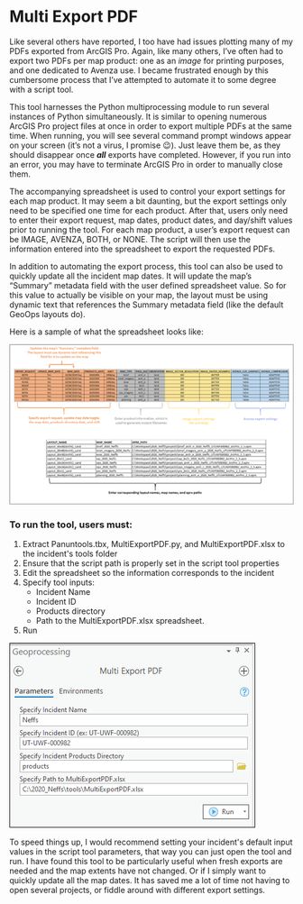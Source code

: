 # Multi Export PDF

Like several others have reported, I too have had issues plotting many of my PDFs exported from ArcGIS Pro. Again, like many others, I’ve often had to export two PDFs per map product: one as an *image* for printing purposes, and one dedicated to Avenza use. I became frustrated enough by this cumbersome process that I’ve attempted to automate it to some degree with a script tool.

This tool harnesses the Python multiprocessing module to run several instances of Python simultaneously. It is similar to opening numerous ArcGIS Pro project files at once in order to export multiple PDFs at the same time. When running, you will see several command prompt windows appear on your screen (it’s not a virus, I promise :wink:). Just leave them be, as they should disappear once ***all*** exports have completed. However, if you run into an error, you may have to terminate ArcGIS Pro in order to manually close them.

The accompanying spreadsheet is used to control your export settings for each map product. It may seem a bit daunting, but the export settings only need to be specified one time for each product. After that, users only need to enter their export request, map dates, product dates, and day/shift values prior to running the tool. For each map product, a user’s export request can be IMAGE, AVENZA, BOTH, or NONE. The script will then use the information entered into the spreadsheet to export the requested PDFs.

In addition to automating the export process, this tool can also be used to quickly update all the incident map dates. It will update the map’s “Summary” metadata field with the user defined spreadsheet value. So for this value to actually be visible on your map, the layout must be using dynamic text that references the Summary metadata field (like the default GeoOps layouts do).

Here is a sample of what the spreadsheet looks like:

![screenshot_MultiExportPDF_1.png](/docs/screenshot_MultiExportPDF_1.png?raw=true)

### To run the tool, users must:
1. Extract Panuntools.tbx, MultiExportPDF.py, and MultiExportPDF.xlsx to the incident's tools folder
2. Ensure that the script path is properly set in the script tool properties
3. Edit the spreadsheet so the information corresponds to the incident  
4. Specify tool inputs:
    - Incident Name
    - Incident ID
    - Products directory
    - Path to the MultiExportPDF.xlsx spreadsheet.
5. Run

![screenshot_MultiExportPDF_2.png](/docs/screenshot_MultiExportPDF_2.png?raw=true)

To speed things up, I would recommend setting your incident's default input values in the script tool parameters, that way you can just open the tool and run. I have found this tool to be particularly useful when fresh exports are needed and the map extents have not changed. Or if I simply want to quickly update all the map dates. It has saved me a lot of time not having to open several projects, or fiddle around with different export settings.
